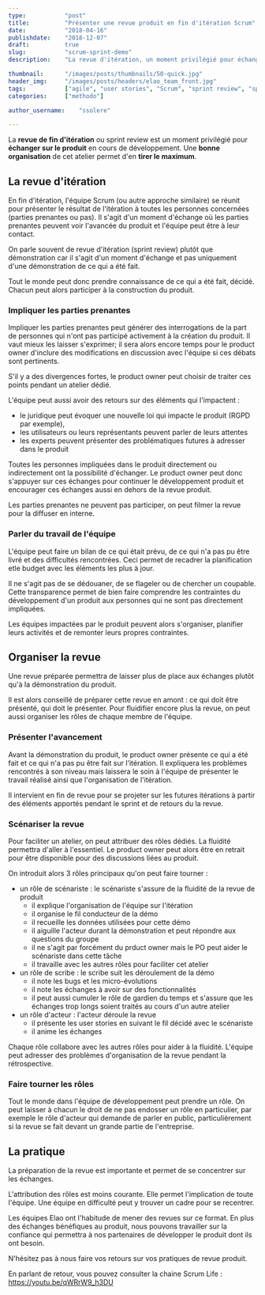 ```yaml
---
type:           "post"
title:          "Présenter une revue produit en fin d'itération Scrum"
date:           "2018-04-16"
publishdate:    "2018-12-07"
draft:          true
slug:           "scrum-sprint-demo"
description:    "La revue d'itération, un moment privilégié pour échanger sur le produit en cours de développement"

thumbnail:      "/images/posts/thumbnails/50-quick.jpg"
header_img:     "/images/posts/headers/elao_team_front.jpg"
tags:           ["agile", "user stories", "Scrum", "sprint review", "sprint demo", "revue itération", "revue produit"]
categories:     ["methodo"]

author_username:    "ssolere"

---
```


La **revue de fin d'itération** ou sprint review est un moment privilégié pour **échanger sur le produit** en cours de développement. Une **bonne organisation** de cet atelier permet d'en **tirer le maximum**.<!--more-->

## La revue d'itération

En fin d'itération, l'équipe Scrum (ou autre approche similaire) se réunit pour présenter le résultat de l'itération à toutes les personnes concernées (parties prenantes ou pas). Il s'agit d'un moment d'échange où les parties prenantes peuvent voir l'avancée du produit et l'équipe peut être à leur contact.

On parle souvent de revue d'itération (sprint review) plutôt que démonstration car il s'agit d'un moment d'échange et pas uniquement d'une démonstration de ce qui a été fait.

Tout le monde peut donc prendre connaissance de ce qui a été fait, décidé. Chacun peut alors participer à la construction du produit.

### Impliquer les parties prenantes

Impliquer les parties prenantes peut générer des interrogations de la part de personnes qui n'ont pas participé activement à la création du produit. Il vaut mieux les laisser s'exprimer; il sera alors encore temps pour le product owner d'inclure des modifications en discussion avec l'équipe si ces débats sont pertinents.

S'il y a des divergences fortes, le product owner peut choisir de traiter ces points pendant un atelier dédié.

L'équipe peut aussi avoir des retours sur des éléments qui l'impactent :

* le juridique peut évoquer une nouvelle loi qui impacte le produit (RGPD par exemple),
* les utilisateurs ou leurs représentants peuvent parler de leurs attentes
* les experts peuvent présenter des problématiques futures à adresser dans le produit

Toutes les personnes impliquées dans le produit directement ou indirectement ont la possibilité d'échanger. Le product owner peut donc s'appuyer sur ces échanges pour continuer le développement produit et encourager ces échanges aussi en dehors de la revue produit.

Les parties prenantes ne peuvent pas participer, on peut filmer la revue pour la diffuser en interne.

### Parler du travail de l'équipe

L'équipe peut faire un bilan de ce qui était prévu, de ce qui n'a pas pu être livré et des difficultés rencontrées. Ceci permet de recadrer la planification etle budget avec les éléments les plus à jour.

Il ne s'agit pas de se dédouaner, de se flageler ou de chercher un coupable.  Cette transparence permet de bien faire comprendre les contraintes du développement d'un produit aux personnes qui ne sont pas directement impliquées.

Les équipes impactées par le produit peuvent alors s'organiser, planifier leurs activités et de remonter leurs propres contraintes.

## Organiser la revue

Une revue préparée permettra de laisser plus de place aux échanges plutôt qu'à la démonstration du produit.

Il est alors conseillé de préparer cette revue en amont : ce qui doit être présenté, qui doit le présenter. Pour fluidifier encore plus la revue, on peut aussi organiser les rôles de chaque membre de l'équipe.

### Présenter l'avancement

Avant la démonstration du produit, le product owner présente ce qui a été fait et ce qui n'a pas pu être fait sur l'itération. Il expliquera les problèmes  rencontrés à son niveau mais laissera le soin à l'équipe de présenter le travail réalisé ainsi que l'organisation de l'itération. 

Il intervient en fin de revue pour se projeter sur les futures itérations à partir des éléments apportés pendant le sprint et de retours du la revue. 

### Scénariser la revue

Pour faciliter un atelier, on peut attribuer des rôles dédiés. La fluidité permettra d'aller à l'essentiel. Le product owner peut alors être en retrait pour être disponible pour des discussions liées au produit.

On introduit alors 3 rôles principaux qu'on peut faire tourner :

* un rôle de scénariste : le scénariste s'assure de la fluidité de la revue de produit
	* il explique l'organisation de l'équipe sur l'itération
	* il organise le fil conducteur de la démo
	* il recueille les données utilisées pour cette démo
	* il aiguille l'acteur durant la démonstration et peut répondre aux questions du groupe
	* il ne s'agit par forcément du prduct owner mais le PO peut aider le scénariste dans cette tâche
	* il travaille avec les autres rôles pour faciliter cet atelier
* un rôle de scribe : le scribe suit les déroulement de la démo
	* il note les bugs et les micro-évolutions
	* il note les échanges à avoir sur des fonctionnalités
	* il peut aussi cumuler le rôle de gardien du temps et s'assure que les échanges trop longs soient traités au cours d'un autre atelier
* un rôle d'acteur : l'acteur déroule la revue
	* il présente les user stories en suivant le fil décidé avec le scénariste
	* il anime les échanges

Chaque rôle collabore avec les autres rôles pour aider à la fluidité. L'équipe peut adresser des problèmes d'organisation de la revue pendant la rétrospective.

### Faire tourner les rôles

Tout le monde dans l'équipe de développement peut prendre un rôle. On peut laisser à chacun le droit de ne pas endosser un rôle en particulier, par exemple le rôle d'acteur qui demande de parler en public, particulièrement si la revue se fait devant un grande partie de l'entreprise.

## La pratique

La préparation de la revue est importante et permet de se concentrer sur les échanges.

L'attribution des rôles est moins courante. Elle permet l'implication de toute l'équipe. Une équipe en difficulté peut y trouver un cadre pour se recentrer.

Les équipes Elao ont l'habitude de mener des revues sur ce format. En plus des échanges bénéfiques au produit, nous pouvons travailler sur la confiance qui permettra à nos partenaires de développer le produit dont ils ont besoin.

N'hésitez pas à nous faire vos retours sur vos pratiques de revue produit.

En parlant de retour, vous pouvez consulter la chaine Scrum Life : https://youtu.be/qWRrW9_h3DU 